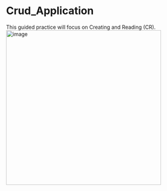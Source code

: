 # Crud_Application
This guided practice will focus on Creating and Reading (CR).
<img width="421" alt="image" src="https://github.com/user-attachments/assets/d7c1c941-e96d-447e-92cf-fb5c6526f47f">

